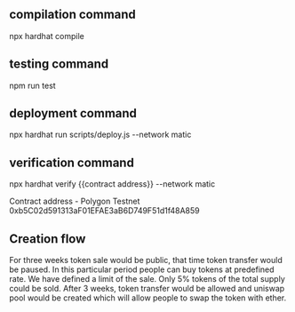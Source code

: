 ## compilation command
npx hardhat compile

## testing command
npm run test

## deployment command
npx hardhat run scripts/deploy.js --network matic 

## verification command
npx hardhat verify {{contract address}} --network matic

Contract address - Polygon Testnet
0xb5C02d591313aF01EFAE3aB6D749F51d1f48A859

## Creation flow
For three weeks token sale would be public, that time token transfer would be paused. In this particular period people can buy tokens at predefined rate. We have defined a limit of the sale. Only 5% tokens of the total supply could be sold. After 3 weeks, token transfer would be allowed and uniswap pool would be created which will allow people to swap the token with ether.
